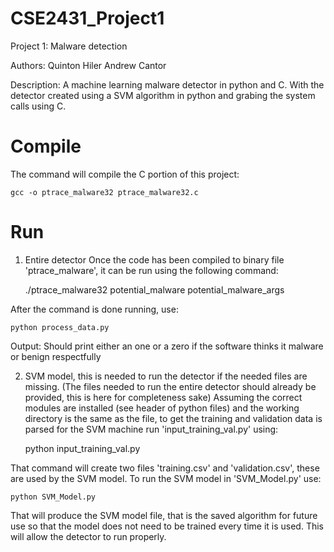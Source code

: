 # CSE2431_Project1
Project 1: Malware detection

Authors:	Quinton Hiler
		Andrew Cantor

Description:
A machine learning malware detector in python and C.  With the detector created using a SVM algorithm in python and grabing the system calls using C.

# Compile

The command will compile the C portion of this project:
	
	gcc -o ptrace_malware32 ptrace_malware32.c

# Run

1. Entire detector
Once the code has been compiled to binary file 'ptrace_malware', it can be run using the following command:
	
	./ptrace_malware32 potential_malware potential_malware_args

After the command is done running, use:
	
	python process_data.py

Output: Should print either an one or a zero if the software thinks it malware or benign respectfully

2. SVM model, this is needed to run the detector if the needed files are missing. (The files needed to run the entire detector should already be provided, this is here for completeness sake)
Assuming the correct modules are installed (see header of python files) and the working directory is the same as the file, to get the training and validation data is parsed for the SVM machine run 'input_training_val.py' using:

	python input_training_val.py

That command will create two files 'training.csv' and 'validation.csv', these are used by the SVM model.  To run the SVM model in 'SVM_Model.py' use:

	python SVM_Model.py

That will produce the SVM model file, that is the saved algorithm for future use so that the model does not need to be trained every time it is used.  This will allow the detector to run properly.
